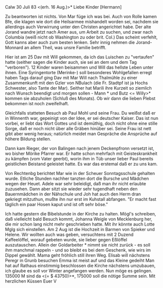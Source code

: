  Calw 30 Juli 83
 <(erh. 16 Aug.)>*
Liebe Kinder [Hermann]

Zu beantworten ist nichts. Von Mar füge ich was bei. Auch von Rolle kamen Bfe, die klagen wie dort die Heilsarmee mishandelt worden sei, nachdem sie allerdings auch Verwirrung unter den Christen angerichtet habe. Der alte Jorand wandre jetzt nach Amer aus, um Arbeit zu suchen, und zwar nach Columbia (weiß nicht ob Washington zu oder brit. Col.) Das scheint verfehlt, Gott kanns aber auch zum besten lenken. Sehr innig nehmen die Jorand-Monnard an allem Theil, was unsre Familie betrifft.

Hier ist am 25 Dav mit Will gekommen, da ich das Luischen zu "vertaufen" hatte (seither sagen die Kinder auch, sie sei an dem und dem Tag "verboren"). 12 Kinder waren beisammen und Will das hellste Leben unter ihnen. Eine Syringentorte (Merinke-) soll besonderes Wohlgefallen erregt haben Tags darauf ging Dav mit Mar Will nach Thalmühle zu einer Zusammenkunft mit den Gzler von NBulach (die Fr. Stadtpf ist ja Hochs Schwester, also Tante der Mar). Seither hat Marili ihre Kurzeit so ziemlich nach Wunsch beendigt und morgen sollen - Mann <David>* und Butz <= Willy>* kommen sie abzuholen (Schluß des Monats). Ob wir dann die lieben Plebst bekommen ist noch zweifelhaft.

Gleichfalls statteten Besuch ab Paul Mohl und seine Frau. Du weißst daß er in Winnenth war, gepeinigt von der Idee, er sei deutscher Kaiser. Das ist nun vorbei, er liebt das Wort Gottes und ist demüthig, doch nicht ohne eine stille Sorge, daß er noch nicht über alle Gräben hinüber sei. Seine Frau ist nett gibt aber wenig heraus; natürlich meidet man Gespräche die Ansprüche auf höhere Bildung stellen.

Dann kam Rieger, der von Balingen nach jenem Deckenpfronn versetzt ist, wo bisher Mörike Pfarrer war. Er hatte schon mehrfach mit Geisteskrankheit zu kämpfen (vom Vater geerbt), worin ihm in Tüb unser lieber Paul bereits geistlichen Beistand geleistet hatte. Es war das erstemal daß er zu uns kam.

Von Rechtenbg berichtet Mar wie in der Scheuer Sonntagsschule gehalten wurde. Etliche Stunden nachher tanzten dort die Bursche und Mädchen wegen der Heuet. Adele war sehr beleidigt, daß man ihr nicht erlaubte zuzusehen. Dann aber sitzt sie wieder sehr tugendhaft neben den Bauernmädchen in der Nähschule und Joh hat auch den Herm dran gekriegt mitzuthun, mußte ihn nur erst im Kuhstall abfangen. "Er macht fast täglich ein paar Hosen kaput und ist oft sehr böse."

Ich hatte gestern die Bibelstunde in der Kirche zu halten. Mögl's schreiben, daß vielleicht bald Besuch kommt, Johanna Weigle von Mecklenburg her, die mir schon lang nicht mehr geschrieben hatte. Mit ihr könnte auch Lotte Mglg sich einstellen. Am 2 Aug ist die Hochzeit in Barmen von Spieker und Helene. Wir wollten auch was geben, versuchtens mit 2 Duzend Kaffeelöffel, worauf gebeten wurde, sie lieber gegen Eßlöffel auszutauschen. Allein der Goldarbeiter <Harr>* nimmt sie nicht zurück - es soll ihm manchmal rappeln - und so bleibt es bei dem Geschenk, wie wirs im Dippel gewählt. 
Mama geht fröhlich still ihren Weg. Elisab will nächstens Peregr in Grunb besuchen Emma ist meist auf und das Kleine gedeiht Man hat auf Rathaus einstimmig beschlossen die Kirche nächstens umzubauen, ich glaube es soll vor Winter angefangen werden. Nun möge es gelingen. 135000 M sind da <(= $ 43750)>*, 175000 soll die nötige Summe sein. Mit herzlichen Küssen  Euer V

